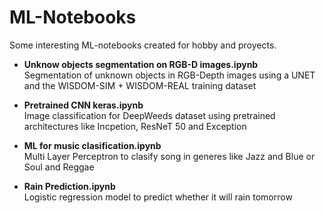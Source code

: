 # ML-Notebooks
Some interesting ML-notebooks created for hobby and proyects.


- **Unknow objects segmentation on RGB-D images.ipynb**  
 Segmentation of unknown objects in RGB-Depth images using a UNET and the WISDOM-SIM + WISDOM-REAL training dataset

 - **Pretrained CNN keras.ipynb**  
 Image classification for DeepWeeds dataset using pretrained architectures like Incpetion, ResNeT 50 and Exception 

 - **ML for music clasification.ipynb**  
 Multi Layer Perceptron to clasify song in generes like Jazz and Blue or Soul and Reggae

 - **Rain Prediction.ipynb**  
 Logistic regression model to predict whether it will rain tomorrow
 
